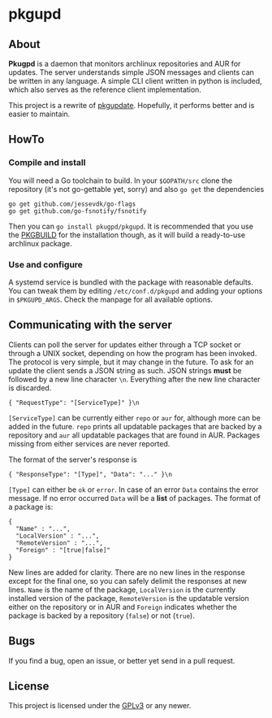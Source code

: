 pkgupd
======

About
-----

**Pkugpd** is a daemon that monitors archlinux repositories and AUR for
updates.  The server understands simple JSON messages and clients can be
written in any language.  A simple CLI client written in python is included,
which also serves as the reference client implementation.

This project is a rewrite of [pkgupdate](https://github.com/foucault/pkgupdate).
Hopefully, it performs better and is easier to maintain.

HowTo
-----

### Compile and install

You will need a Go toolchain to build. In your `$GOPATH/src` clone the
repository (it's not go-gettable yet, sorry) and also `go get` the dependencies

    go get github.com/jessevdk/go-flags
    go get github.com/go-fsnotify/fsnotify

Then you can `go install pkugpd/pkgupd`. It is recommended that you use the
[PKGBUILD](https://aur.archlinux.org/packages/pkgupd-git) for the installation
though, as it will build a ready-to-use archlinux package.

### Use and configure

A systemd service is bundled with the package with reasonable defaults. You can
tweak them by editing `/etc/conf.d/pkgupd` and adding your options in
`$PKGUPD_ARGS`. Check the manpage for all available options.

Communicating with the server
-----------------------------

Clients can poll the server for updates either through a TCP socket or through
a UNIX socket, depending on how the program has been invoked. The protocol is
very simple, but it may change in the future.  To ask for an update the client
sends a JSON string as such. JSON strings **must** be followed by a new line
character `\n`. Everything after the new line character is discarded.

    { "RequestType": "[ServiceType]" }\n

`[ServiceType]` can be currently either `repo` or `aur` for, although more can
be added in the future. `repo` prints all updatable packages that are backed by
a repository and `aur` all updatable packages that are found in AUR.  Packages
missing from either services are never reported.

The format of the server's response is

    { "ResponseType": "[Type]", "Data": "..." }\n

`[Type]` can either be `ok` or `error`. In case of an error `Data` contains the
error message. If no error occurred `Data` will be a **list** of packages. The
format of a package is:

    {
      "Name" : "...",
      "LocalVersion" : "...",
      "RemoteVersion" : "...",
      "Foreign" : "[true|false]"
    }

New lines are added for clarity. There are no new lines in the response except
for the final one, so you can safely delimit the responses at new lines.
`Name` is the name of the package, `LocalVersion` is the currently installed
version of the package, `RemoteVersion` is the updatable version either on the
repository or in AUR and `Foreign` indicates whether the package is backed by a
repository (`false`) or not (`true`).

Bugs
----
If you find a bug, open an issue, or better yet send in a pull request.

License
-------
This project is licensed under the
[GPLv3](https://www.gnu.org/licenses/gpl-3.0.html) or any newer.

